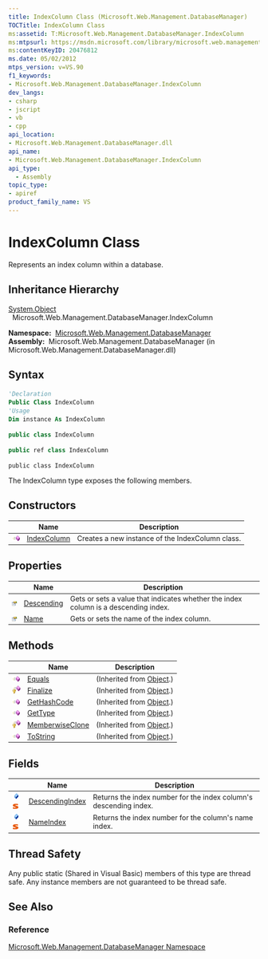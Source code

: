 ```yaml
---
title: IndexColumn Class (Microsoft.Web.Management.DatabaseManager)
TOCTitle: IndexColumn Class
ms:assetid: T:Microsoft.Web.Management.DatabaseManager.IndexColumn
ms:mtpsurl: https://msdn.microsoft.com/library/microsoft.web.management.databasemanager.indexcolumn(v=VS.90)
ms:contentKeyID: 20476812
ms.date: 05/02/2012
mtps_version: v=VS.90
f1_keywords:
- Microsoft.Web.Management.DatabaseManager.IndexColumn
dev_langs:
- csharp
- jscript
- vb
- cpp
api_location:
- Microsoft.Web.Management.DatabaseManager.dll
api_name:
- Microsoft.Web.Management.DatabaseManager.IndexColumn
api_type:
  - Assembly
topic_type:
- apiref
product_family_name: VS
---
```


# IndexColumn Class

Represents an index column within a database.

## Inheritance Hierarchy

[System.Object](https://msdn.microsoft.com/library/e5kfa45b)  
  Microsoft.Web.Management.DatabaseManager.IndexColumn  

**Namespace:**  [Microsoft.Web.Management.DatabaseManager](microsoft-web-management-databasemanager-namespace.md)  
**Assembly:**  Microsoft.Web.Management.DatabaseManager (in Microsoft.Web.Management.DatabaseManager.dll)

## Syntax

```vb
'Declaration
Public Class IndexColumn
'Usage
Dim instance As IndexColumn
```

```csharp
public class IndexColumn
```

```cpp
public ref class IndexColumn
```

```jscript
public class IndexColumn
```

The IndexColumn type exposes the following members.

## Constructors

||Name|Description|
|--- |--- |--- |
|![Public method](images/Dd566041.pubmethod(en-us,VS.90).gif "Public method")|[IndexColumn](indexcolumn-constructor-microsoft-web-management-databasemanager.md)|Creates a new instance of the IndexColumn class.|

## Properties

||Name|Description|
|--- |--- |--- |
|![Public property](images/Dd565931.pubproperty(en-us,VS.90).gif "Public property")|[Descending](indexcolumn-descending-property-microsoft-web-management-databasemanager.md)|Gets or sets a value that indicates whether the index column is a descending index.|
|![Public property](images/Dd565931.pubproperty(en-us,VS.90).gif "Public property")|[Name](indexcolumn-name-property-microsoft-web-management-databasemanager.md)|Gets or sets the name of the index column.|

## Methods

||Name|Description|
|--- |--- |--- |
|![Public method](images/Dd566041.pubmethod(en-us,VS.90).gif "Public method")|[Equals](https://msdn.microsoft.com/library/bsc2ak47)|(Inherited from [Object](https://msdn.microsoft.com/library/e5kfa45b).)|
|![Protected method](images/Dd566041.protmethod(en-us,VS.90).gif "Protected method")|[Finalize](https://msdn.microsoft.com/library/4k87zsw7)|(Inherited from [Object](https://msdn.microsoft.com/library/e5kfa45b).)|
|![Public method](images/Dd566041.pubmethod(en-us,VS.90).gif "Public method")|[GetHashCode](https://msdn.microsoft.com/library/zdee4b3y)|(Inherited from [Object](https://msdn.microsoft.com/library/e5kfa45b).)|
|![Public method](images/Dd566041.pubmethod(en-us,VS.90).gif "Public method")|[GetType](https://msdn.microsoft.com/library/dfwy45w9)|(Inherited from [Object](https://msdn.microsoft.com/library/e5kfa45b).)|
|![Protected method](images/Dd566041.protmethod(en-us,VS.90).gif "Protected method")|[MemberwiseClone](https://msdn.microsoft.com/library/57ctke0a)|(Inherited from [Object](https://msdn.microsoft.com/library/e5kfa45b).)|
|![Public method](images/Dd566041.pubmethod(en-us,VS.90).gif "Public method")|[ToString](https://msdn.microsoft.com/library/7bxwbwt2)|(Inherited from [Object](https://msdn.microsoft.com/library/e5kfa45b).)|

## Fields

||Name|Description|
|--- |--- |--- |
|![Public field](images/Dd565979.pubfield(en-us,VS.90).gif "Public field")![Static member](images/Dd565979.static(en-us,VS.90).gif "Static member")|[DescendingIndex](indexcolumn-descendingindex-field-microsoft-web-management-databasemanager.md)|Returns the index number for the index column's descending index.|
|![Public field](images/Dd565979.pubfield(en-us,VS.90).gif "Public field")![Static member](images/Dd565979.static(en-us,VS.90).gif "Static member")|[NameIndex](indexcolumn-nameindex-field-microsoft-web-management-databasemanager.md)|Returns the index number for the column's name index.|

## Thread Safety

Any public static (Shared in Visual Basic) members of this type are thread safe. Any instance members are not guaranteed to be thread safe.

## See Also

### Reference

[Microsoft.Web.Management.DatabaseManager Namespace](microsoft-web-management-databasemanager-namespace.md)
